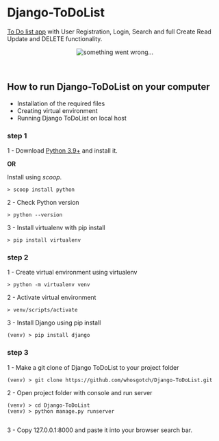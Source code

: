 # Django-ToDoList
[To Do list app](https://whosgotch.pythonanywhere.com/) with User Registration, Login, Search and full Create Read Update and DELETE functionality.
</br>
<p align="center">
   <img src="../master/todolist.png" alt="something went wrong...">
</p></br>

## How to run Django-ToDoList on your computer

- Installation of the required files 
- Creating virtual environment
- Running Django ToDoList on local host

### step 1
1 - Download [Python 3.9+](https://www.python.org/) and install it.

**OR**

Install using *scoop*.
```
> scoop install python
```

2 - Check Python version
```
> python --version

```

3 - Install virtualenv with pip install
```
> pip install virtualenv
```

### step 2
1 - Create virtual environment using virtualenv
```
> python -m virtualenv venv
```

2 - Activate virtual environment
```
> venv/scripts/activate
```

3 - Install Django using pip install
```
(venv) > pip install django
```

### step 3 
1 - Make a git clone of Django ToDoList to your project folder
```
(venv) > git clone https://github.com/whosgotch/Django-ToDoList.git
```

2 - Open project folder with console and run server
```
(venv) > cd Django-ToDoList
(venv) > python manage.py runserver


```

3 - Copy 127.0.0.1:8000 and paste it into your browser search bar.


